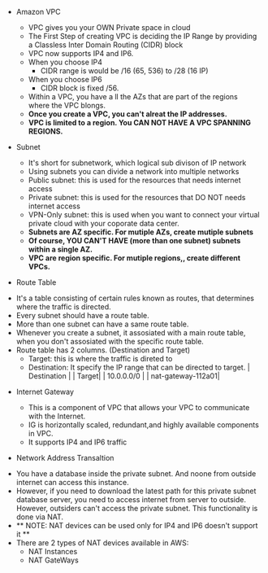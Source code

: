 * Amazon VPC
  - VPC gives you your OWN Private space in cloud
  - The First Step of creating VPC is deciding the IP Range by providing a Classless Inter Domain Routing (CIDR) block
  - VPC now supports IP4 and IP6.
  - When you choose IP4
      - CIDR range is would be /16 (65, 536) to /28 (16 IP)
  - When you choose IP6
      - CIDR block is fixed /56.
  - Within a VPC, you have a ll the AZs that are part of the regions where the VPC blongs. 
  - **Once you create a VPC, you can't alreat the IP addresses.** 
  - **VPC is limited to a region. You CAN NOT HAVE A VPC SPANNING REGIONS.**
  
* Subnet
  - It's short for subnetwork, which logical sub divison of IP network
  - Using subnets you can divide a network into multiple networks
  - Public subnet: this is used for the resources that needs internet access
  - Private subnet: this is used for the resources that DO NOT needs internet access
  - VPN-Only subnet: this is used when you want to connect your virtual private cloud with your coporate data center.
  - **Subnets are AZ specific. For mutiple AZs, create mutiple subnets** 
  - **Of course, YOU CAN'T HAVE (more than one subnet) subnets within a single AZ.**
  - **VPC are region specific. For mutiple regions,, create different VPCs.**

* Route Table
 - It's a table consisting of certain rules known as routes, that determines where the traffic is directed. 
 - Every subnet should have a route table. 
 - More than one subnet can have a same route table. 
 - Whenever you create a subnet, it assosiated with a main route table, when you don't assosiated with the specific route table. 
 - Route table has 2 columns. (Destination and Target)
    - Target: this is where the traffic is direted to
    - Destination: It specify the IP range that can be directed to target. 
| Destination | | Target|
| 10.0.0.0/0  |  | nat-gateway-112a01|
  
* Internet Gateway
   - This is a component of VPC that allows your VPC to communicate with the Internet. 
   - IG is horizontally scaled, redundant,and highly available components in VPC. 
   - It supports IP4 and IP6 traffic
 
* Network Address Transaltion
 - You have a database inside the private subnet. And noone from outside internet can access this instance. 
 - However, if you need to download the latest path for this private subnet database server, you need to access internet from server to outside. However, outsiders can't access the private subnet. This functionality is done via NAT. 
 - ** NOTE: NAT devices can be used only for IP4 and IP6 doesn't support it **
 - There are 2 types of NAT devices available in AWS:
    - NAT Instances 
    - NAT GateWays
    
